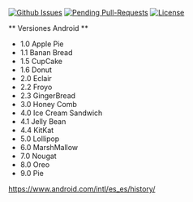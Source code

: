  [![Github Issues](http://githubbadges.herokuapp.com/gabnetx/Android/issues.svg?style=flat-square)](https://github.com/gabnetx/Android/issues) [![Pending Pull-Requests](http://githubbadges.herokuapp.com/gabnetx/Android/pulls.svg?style=flat-square)](https://github.com/gabnetx/Android/pulls) [![License](http://img.shields.io/:license-mit-blue.svg)](http://doge.mit-license.org) 

** Versiones Android **

- 1.0 Apple Pie
- 1.1 Banan Bread
- 1.5 CupCake
- 1.6 Donut
- 2.0 Eclair
- 2.2 Froyo
- 2.3 GingerBread
- 3.0 Honey Comb
- 4.0 Ice Cream Sandwich
- 4.1 Jelly Bean
- 4.4 KitKat
- 5.0 Lollipop
- 6.0 MarshMallow
- 7.0 Nougat
- 8.0 Oreo
- 9.0 Pie

https://www.android.com/intl/es_es/history/
